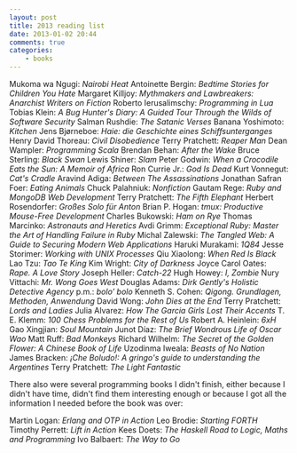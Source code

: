 ```yaml
---
layout: post
title: 2013 reading list
date: 2013-01-02 20:44
comments: true
categories:
    - books
---
```

Mukoma wa Ngugi: *Nairobi Heat*
Antoinette Bergin: *Bedtime Stories for Children You Hate*
Margaret Killjoy: *Mythmakers and Lawbreakers: Anarchist Writers on Fiction*
Roberto Ierusalimschy: *Programming in Lua*
Tobias Klein: *A Bug Hunter's Diary: A Guided Tour Through the Wilds of Software Security*
Salman Rushdie: *The Satanic Verses*
Banana Yoshimoto: *Kitchen*
Jens Bjørneboe: *Haie: die Geschichte eines Schiffsunterganges*
Henry David Thoreau: *Civil Disobedience*
Terry Pratchett: *Reaper Man*
Dean Wampler: *Programming Scala*
Brendan Behan: *After the Wake*
Bruce Sterling: *Black Swan*
Lewis Shiner: *Slam*
Peter Godwin: *When a Crocodile Eats the Sun: A Memoir of Africa*
Ron Currie Jr.: *God Is Dead*
Kurt Vonnegut: *Cat's Cradle*
Aravind Adiga: *Between The Assassinations*
Jonathan Safran Foer: *Eating Animals*
Chuck Palahniuk: *Nonfiction*
Gautam Rege: *Ruby and MongoDB Web Development*
Terry Pratchett: *The Fifth Elephant*
Herbert Rosendorfer: *Großes Solo für Anton*
Brian P. Hogan: *tmux: Productive Mouse-Free Development*
Charles Bukowski: *Ham on Rye*
Thomas Marcinko: *Astronauts and Heretics*
Avdi Grimm: *Exceptional Ruby: Master the Art of Handling Failure in Ruby*
Michal Zalewski: *The Tangled Web: A Guide to Securing Modern Web Applications*
Haruki Murakami: *1Q84*
Jesse Storimer: *Working with UNIX Processes*
Qiu Xiaolong: *When Red Is Black*
Lao Tzu: *Tao Te King*
Kim Wright: *City of Darkness*
Joyce Carol Oates: *Rape. A Love Story*
Joseph Heller: *Catch-22*
Hugh Howey: *I, Zombie*
Nury Vittachi: *Mr. Wong Goes West*
Douglas Adams: *Dirk Gently's Holistic Detective Agency*
p.m.: *bolo’ bolo*
Kenneth S. Cohen: *Qigong. Grundlagen, Methoden, Anwendung*
David Wong: *John Dies at the End*
Terry Pratchett: *Lords and Ladies*
Julia Alvarez: *How The Garcia Girls Lost Their Accents*
T. E. Klemm: *100 Chess Problems for the Rest of Us*
Robert A. Heinlein: *6xH*
Gao Xingjian: *Soul Mountain*
Junot Díaz: *The Brief Wondrous Life of Oscar Wao*
Matt Ruff: *Bad Monkeys*
Richard Wilhelm: *The Secret of the Golden Flower: A Chinese Book of Life*
Uzodinma Iweala: *Beasts of No Nation*
James Bracken: *¡Che Boludo!: A gringo's guide to understanding the Argentines*
Terry Pratchett: *The Light Fantastic*

There also were several programming books I didn't finish, either because I didn't have time, didn't find them interesting enough or because I got all the information I needed before the book was over:

Martin Logan: *Erlang and OTP in Action*
Leo Brodie: *Starting FORTH*
Timothy Perrett: *Lift in Action*
Kees Doets: *The Haskell Road to Logic, Maths and Programming*
Ivo Balbaert: *The Way to Go*
